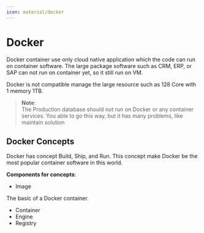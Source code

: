 ```yaml
---
icon: material/docker
---
```


# Docker

Docker container use only cloud native application which the code can run on container
software. The large package software such as CRM, ERP, or SAP can not run on container
yet, so it still run on VM.

Docker is not compatible manage the large resource such as 128 Core with 1 memory 1TB.

> **Note**: \
> The Production database should not run on Docker or any container services. You
> able to go this way, but it has many problems, like maintain solution

## Docker Concepts

Docker has concept Build, Ship, and Run. This concept make Docker be the most popular
container software in this world.

**Components for concepts**:

- Image

The basic of a Docker container.

- Container
- Engine
- Registry
